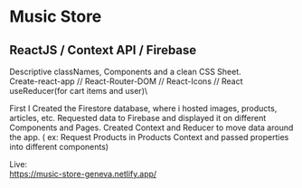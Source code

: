 # Music Store
## ReactJS / Context API / Firebase 

Descriptive classNames, Components and a clean CSS Sheet.\
Create-react-app // React-Router-DOM // React-Icons // React useReducer(for cart items and user)\

First I Created the Firestore database, where i hosted images, products, articles, etc.
Requested data to Firebase and displayed it on different Components and Pages.
Created Context and Reducer to move data around the app. ( ex: Request Products in Products Context and passed properties into different components)


Live:\
https://music-store-geneva.netlify.app/
